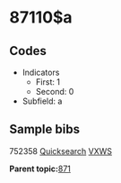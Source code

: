 # 87110$a

## Codes

-   Indicators
    -   First: 1
    -   Second: 0
-   Subfield: a

## Sample bibs

752358 [Quicksearch](https://search.library.yale.edu/catalog/752358) [VXWS](http://prodorbis.library.yale.edu:7014/vxws/GetHoldingsService?bibId=752358)

**Parent topic:**[871](../../tags/871/871.md)

